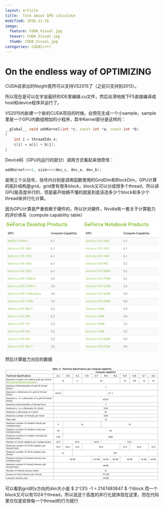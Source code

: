 ```yaml
---
layout: article
title:  Talk about GPU calculate
modified: 2016-11-16
image:
  feature: CUDA_Visual.jpg
  teaser: CUDA_Visual.jpg
  thumb: CUDA_Visual.jpg
categories: CUDA[c++]
---
```


# On the endless way of OPTIMIZING 

CUDA自家出的Nsight竟然可以支持VS2015了（之前只支持到2013）。

所以现在是可以在宇宙最好的IDE里编辑.cu文件，然后丝滑地按下F5直接编译成host和device程序并运行了。

VS2015内新建一个新的CUDA项目的时候，会预先生成一个小sample，sample里是一个GPU内数组相加的小程序，其中Kernel部分是这样的：

```c++
__global__ void addKernel(int *c, const int *a, const int *b)
{
    int i = threadIdx.x;
    c[i] = a[i] + b[i];
}
```

Device码（GPU内运行的部分）调用方式看起来很奇怪：

```c++
addKernel<<<1, size>>>(dev_c, dev_a, dev_b);
```

是用三个尖括号，括号内分别是调用函数使用的GridDim和BlockDim，GPU计算的拓扑结构是grid，grid里有很多block，block又可以分成很多个thread，所以讲GPU是高度并行的，但是最开始搞不懂的就是到底该选多少个block和多少个thread来并行化计算。

因为GPU计算是严重依赖于硬件的，所以针对硬件，Nvidia有一套关于计算能力的评价体系（compute capability table）

![compute cap](/images/blog-article/compute-cap.png)

然后计算能力对应的数据

![grid size](/images/blog-article/grid-size.png)

可以看到grid的x方向的dim大小是 $ 2^{31} -1 = 2147483647  $ 个block 而一个block又可以有1024个thread，所以说这个高度的并行化就体现在这里，而在代码里仅仅是安排每一个thread的行为就行